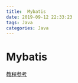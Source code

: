 ```yaml
---
title:  Mybatis
date: 2019-09-12 22:33:23
tags: Java
categories: Java
---
```

# Mybatis

[教程参考](https://blog.csdn.net/sunhuansheng/article/details/84099823)

